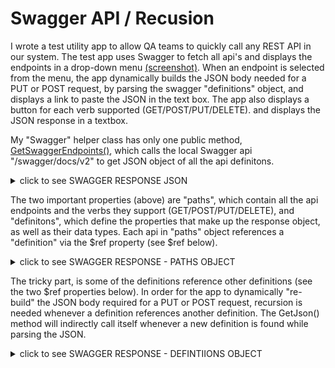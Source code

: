 # Swagger API / Recusion

I wrote a test utility app to allow QA teams to quickly call any REST API in our system. The test app uses Swagger to fetch all api's and displays the endpoints in a drop-down menu [(screenshot)](/Swagger/images/windowsform.png). When an endpoint is selected from the menu, the app dynamically builds the JSON body needed for a PUT or POST request, by parsing the swagger "definitions" object, and displays a link to paste the JSON in the text box. The app also displays a button for each verb supported (GET/POST/PUT/DELETE). and displays the JSON response in a textbox.

My "Swagger" helper class has only one public method, [GetSwaggerEndpoints()](/Swagger/swagger.cs), which calls the local Swagger api "/swagger/docs/v2" to get JSON object of all the api definitons.

<details>
<summary>click to see SWAGGER RESPONSE JSON</summary>
{<br />
&nbsp; &nbsp; "swagger": "2.0",<br />
&nbsp; &nbsp; "info": {<br />
&nbsp; &nbsp; &nbsp; &nbsp; "version": "v2",<br />
&nbsp; &nbsp; &nbsp; &nbsp; "title": "OSAPI 2.0 Documentation"<br />
&nbsp; &nbsp; },<br />
&nbsp; &nbsp; "host": "apiv2.company.com:443",<br />
&nbsp; &nbsp; "basePath": "/myapi",<br />
&nbsp; &nbsp; "schemes": ["https"],<br />
&nbsp; &nbsp; "paths": {...},<br />
&nbsp; &nbsp; "definitions": {...}<br />
}<br />
</details>

The two important properties (above) are "paths", which contain all the api endpoints and the verbs they support (GET/POST/PUT/DELETE), and "definitons", which define the properties that make up the response object, as well as their data types. Each api in "paths" object references a "definition" via the $ref property (see $ref below).

<details>
<summary>click to see SWAGGER RESPONSE - PATHS OBJECT</summary>
"paths": {<br />
&nbsp; &nbsp; "/api/cancellations": {<br />
&nbsp; &nbsp; &nbsp; &nbsp; "get": {<br />
&nbsp; &nbsp; &nbsp; &nbsp; &nbsp; &nbsp; "summary": "Get cancellations by date.",<br />
&nbsp; &nbsp; &nbsp; &nbsp; &nbsp; &nbsp; //other obejcts removed for brevity<br />
&nbsp; &nbsp; &nbsp; &nbsp; &nbsp; &nbsp; "responses": {<br />
&nbsp; &nbsp; &nbsp; &nbsp; &nbsp; &nbsp; &nbsp; &nbsp; "200": {<br />
&nbsp; &nbsp; &nbsp; &nbsp; &nbsp; &nbsp; &nbsp; &nbsp; &nbsp; &nbsp; "description": "OK",<br />
&nbsp; &nbsp; &nbsp; &nbsp; &nbsp; &nbsp; &nbsp; &nbsp; &nbsp; &nbsp; "schema": {<br />
&nbsp; &nbsp; &nbsp; &nbsp; &nbsp; &nbsp; &nbsp; &nbsp; &nbsp; &nbsp; &nbsp; &nbsp; "type": "array",<br />
&nbsp; &nbsp; &nbsp; &nbsp; &nbsp; &nbsp; &nbsp; &nbsp; &nbsp; &nbsp; &nbsp; &nbsp; "items": {<br />
&nbsp; &nbsp; &nbsp; &nbsp; &nbsp; &nbsp; &nbsp; &nbsp; &nbsp; &nbsp; &nbsp; &nbsp; &nbsp; &nbsp; "$ref": "#/definitions/Cancellation"<br />
&nbsp; &nbsp; &nbsp; &nbsp; &nbsp; &nbsp; &nbsp; &nbsp; &nbsp; &nbsp; &nbsp; &nbsp; }<br />
&nbsp; &nbsp; &nbsp; &nbsp; &nbsp; &nbsp; &nbsp; &nbsp; &nbsp; &nbsp; }<br />
&nbsp; &nbsp; &nbsp; &nbsp; &nbsp; &nbsp; &nbsp; &nbsp; }<br />
&nbsp; &nbsp; &nbsp; &nbsp; &nbsp; &nbsp; }<br />
&nbsp; &nbsp; &nbsp; &nbsp; }<br />
&nbsp; &nbsp; },<br />
&nbsp; &nbsp; //other objects removed for brevity<br />
}<br />
</details>
	
The tricky part, is some of the definitions reference other definitions (see the two $ref properties below). In order for the app to dynamically "re-build" the JSON body required for a PUT or POST request, recursion is needed whenever a definition references another definition. The GetJson() method will indirectly call itself whenever a new definition is found while parsing the JSON. 

<details>
<summary>click to see SWAGGER RESPONSE - DEFINTIIONS OBJECT</summary>
"definitions": {<br />
&nbsp; &nbsp; "Cancellation": {<br />
&nbsp; &nbsp; &nbsp; &nbsp; "required": ["Items"],<br />
&nbsp; &nbsp; &nbsp; &nbsp; "type": "object",<br />
&nbsp; &nbsp; &nbsp; &nbsp; "properties": {<br />
&nbsp; &nbsp; &nbsp; &nbsp; &nbsp; &nbsp; "OrderId": {<br />
&nbsp; &nbsp; &nbsp; &nbsp; &nbsp; &nbsp; &nbsp; &nbsp; "format": "int32",<br />
&nbsp; &nbsp; &nbsp; &nbsp; &nbsp; &nbsp; &nbsp; &nbsp; "description": "Order id",<br />
&nbsp; &nbsp; &nbsp; &nbsp; &nbsp; &nbsp; &nbsp; &nbsp; "type": "integer"<br />
&nbsp; &nbsp; &nbsp; &nbsp; &nbsp; &nbsp; },<br />
&nbsp; &nbsp; &nbsp; &nbsp; &nbsp; &nbsp; "Items": {<br />
&nbsp; &nbsp; &nbsp; &nbsp; &nbsp; &nbsp; &nbsp; &nbsp; "description": "A list of UPCs included in this cancellation",<br />
&nbsp; &nbsp; &nbsp; &nbsp; &nbsp; &nbsp; &nbsp; &nbsp; "type": "array",<br />
&nbsp; &nbsp; &nbsp; &nbsp; &nbsp; &nbsp; &nbsp; &nbsp; "items": {<br />
&nbsp; &nbsp; &nbsp; &nbsp; &nbsp; &nbsp; &nbsp; &nbsp; &nbsp; &nbsp; "$ref": "#/definitions/CanceledItem"<br />
&nbsp; &nbsp; &nbsp; &nbsp; &nbsp; &nbsp; &nbsp; &nbsp; }<br />
&nbsp; &nbsp; &nbsp; &nbsp; &nbsp; &nbsp; },<br />
&nbsp; &nbsp; &nbsp; &nbsp; &nbsp; &nbsp; "ExternalReferences": {<br />
&nbsp; &nbsp; &nbsp; &nbsp; &nbsp; &nbsp; &nbsp; &nbsp; "description": "List of external ECP reference IDs",<br />
&nbsp; &nbsp; &nbsp; &nbsp; &nbsp; &nbsp; &nbsp; &nbsp; "type": "array",<br />
&nbsp; &nbsp; &nbsp; &nbsp; &nbsp; &nbsp; &nbsp; &nbsp; "items": {<br />
&nbsp; &nbsp; &nbsp; &nbsp; &nbsp; &nbsp; &nbsp; &nbsp; &nbsp; &nbsp; "$ref": "#/definitions/ExternalReference"<br />
&nbsp; &nbsp; &nbsp; &nbsp; &nbsp; &nbsp; &nbsp; &nbsp; }<br />
&nbsp; &nbsp; &nbsp; &nbsp; &nbsp; &nbsp; }<br />
&nbsp; &nbsp; &nbsp; &nbsp; }<br />
&nbsp; &nbsp; },<br />
&nbsp; &nbsp; //other objects removed for brevity<br />
}<br />
</details>


